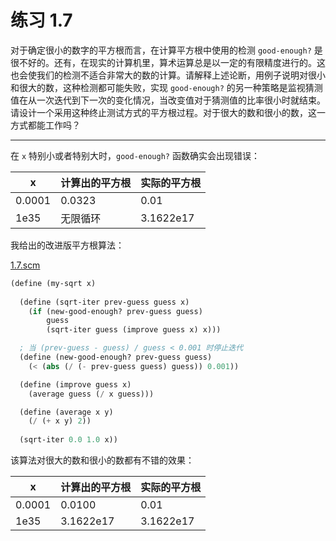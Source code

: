 # 练习 1.7

对于确定很小的数字的平方根而言，在计算平方根中使用的检测 `good-enough?` 是很不好的。还有，在现实的计算机里，算术运算总是以一定的有限精度进行的。这也会使我们的检测不适合非常大的数的计算。请解释上述论断，用例子说明对很小和很大的数，这种检测都可能失败，实现 `good-enough?` 的另一种策略是监视猜测值在从一次迭代到下一次的变化情况，当改变值对于猜测值的比率很小时就结束。请设计一个采用这种终止测试方式的平方根过程。对于很大的数和很小的数，这一方式都能工作吗？

---

在 `x` 特别小或者特别大时，`good-enough?` 函数确实会出现错误：

| x      | 计算出的平方根 | 实际的平方根 |
| ------ | -------------- | ------------ |
| 0.0001 | 0.0323         | 0.01         |
| 1e35   | 无限循环       | 3.1622e17    |

我给出的改进版平方根算法：

[1.7.scm](../../code/1/1.1/1.7.scm)

```Scheme
(define (my-sqrt x)
  
  (define (sqrt-iter prev-guess guess x)
    (if (new-good-enough? prev-guess guess)
        guess
        (sqrt-iter guess (improve guess x) x)))

  ; 当 (prev-guess - guess) / guess < 0.001 时停止迭代
  (define (new-good-enough? prev-guess guess)
    (< (abs (/ (- prev-guess guess) guess)) 0.001))

  (define (improve guess x)
    (average guess (/ x guess)))

  (define (average x y)
    (/ (+ x y) 2))
  
  (sqrt-iter 0.0 1.0 x))
```

该算法对很大的数和很小的数都有不错的效果：

| x      | 计算出的平方根 | 实际的平方根 |
| ------ | -------------- | ------------ |
| 0.0001 | 0.0100         | 0.01         |
| 1e35   | 3.1622e17      | 3.1622e17    |
